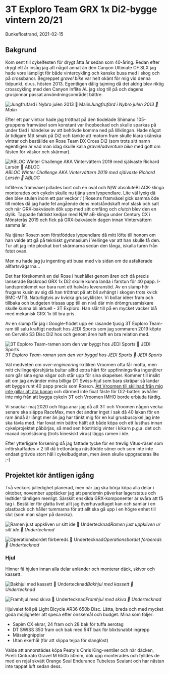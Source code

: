 # 3T Exploro Team GRX 1x Di2-bygge vintern 20/21

Bunkeflostrand, 2021-02-15

## Bakgrund
Kom sent till cykelfesten för drygt åtta år sedan som 40-åring. Redan efter drygt ett år insåg jag att något annat än den Canyon Ultimate CF SLX jag hade vore lämpligt för både vintercykling och kanske busa med i skog och på crossbanor. Begreppet *gravel bike* var helt okänt för mig vid denna tidpunkt, d.v.s. hösten 2013. Egentligen dålig tajming då det aldrig blev riktig crosscykling med den Canyon Inflite AL jag slog till på och dagens grusjonnar passat användningsområdet bättre. 

![Jungfrufärd i Nybro julen 2013 📸 Malin](../../images/inflite_maiden_voyage.jpg)*Jungfrufärd i Nybro julen 2013 📸 Malin*

Efter ett par vintrar hade jag tröttnat på den tiodelade Shimano 105-gruppens framväxel som konstant var ihopbeckad och skulle sparkas på under färd i händelse av att behövde komma ned på lillklingan. Hade något år tidigare fått smak på Di2 och tänkte att motorn fram skulle klara skånska vintrar och beställde en Rose Team DX Cross Di2 (som trots sitt namn egentligen är vad man idag skulle kalla _gravel/adventure bike_ med gott om fästen för väskor och skärmar).

![ABLOC Winter Challenge AKA Vintervättern 2019 med självaste Richard Larsén 📸 ABLOC](../../images/ABLOC_WC_2019.jpg)*ABLOC Winter Challenge AKA Vintervättern 2019 med självaste Richard Larsén 📸 ABLOC*

Inflite:ns framväxel pillades bort och en oval och N/W absoluteBLACK-klinga monterades och cykeln skulle nu tjäna som lyxpendlare. Lite väl lyxig då den blev stulen inom ett par veckor :'( Rose:ns framväxel gick samma öde till mötes då jag hade fel angående dens motståndskaft mot slask och salt och när GRX-bakväxeln dök upp med sitt omfång och _clutch_ blev den en dylik. Tappade faktiskt kedjan med N/W aB-klinga under Century CX i Mönsterås 2019 och fick på GRX-bakväxeln dagen innan Vintervättern samma år. 

Nu tjänar Rose:n som förstföddes lyxpendlare då mitt löfte till honom om han valde att gå på tekniskt gymnasium i Vellinge var att han skulle få den. Tur att jag inte plockat bort skärmarna sedan den långa, iskalla turen från fotot ovan. 

Men nu hade jag ju ingenting att busa med vis sidan om de asfalterade allfartsvägarna...

Det har förekommit en del Rose i hushållet genom åren och då precis lanserade  Backroad GRX 1x Di2 skulle kunna landa i farstun för 40 papp. I-landsproblemet var bara runt ett halvårs leveranstid. Av en slump hör frugans kusin av sig då han tröttnat på att bli avhängt i skogen trots kvick BMC-MTB. Naturligtvis av kvicka gruscyklister. Vi bollar idéer fram och tillbaka och budgeten trissas upp till en nivå där min drömgrussmiskare skulle kunna bli aktuell - 3T Exploro. Han slår till på en mycket vacker blå med mekanisk GRX 1x till bra pris.

Av en slump får jag i Google-flödet upp en rasande tjusig 3T Exploro Team-ram till salu kraftigt nedsatt hos JEDI Sports som jag sommaren 2019 köpte en Cervélo S3 Disc Di2 hos och genom åren haft en bra relation med.

![3T Exploro Team-ramen som den var byggt hos JEDI Sports 📸 JEDI Sports](../../images/Jedi_3T_Exploro_eye_catcher_instagram.jpg)*3T Exploro Team-ramen som den var byggd hos JEDI Sports 📸 JEDI Sports*

Väl medveten om _over-engineering_-kritiken Vroomen ofta får motta, men mitt civilingenjörshjärta bultar alltid extra hårt för uppfinningsrika ingenjörer som går sina egna vägar och står upp för sina skapelser. Kommer till insikt att om jag använder mina billiga DT Swiss-hjul som bara skräpar så landar ett bygge runt 40 papp precis som Rose:n. [Att Vroomen till skillnad från mig inte gillar att äta banan](https://blog.3t.bike/2019/09/11421/gravel-tech-shimano-grx/) och därmed inte fixat fäste för Di2-batteri avhåller inte mig från att bygga cykeln 3T och Vroomen IMHO borde erbjuda färdig. 

Vi snackar maj 2020 och föga anar jag då att 3T och Vroomen någon vecka senare ska släppa RaceMax, men det ändrar inget i sak då 40 lakan för en ram ändå är långt mer än jag har tänkt mig för en kul grusbuscykel jag inte ska tävla med. Har lovat min bättre hälft att både köpa och ett lusthus innan cykelprojektet påbörjas, så med sen höst/tidig vinter i kikarn p.g.a. det och maxad cykelsäsong (trots kinesiskt virus) läggs ramen i ide.

Efter ytterligare försening då jag fattade tycke för en trevlig Vitus-räser som införskaffades × 2 till då trettonåriga nästfödde söner och som inte inte endast grävde stort hål i cykelbudgeten, men även skulle uppgraderas lite ;-)

## Projektet kör äntligen igång

Två veckors julledighet planerad, men när jag ska börja köpa alla delar i oktober, november upptäcker jag att pandemin påverkar lagerstatus och ledtider tämligen menligt. Särskilt enskilda GRX-komponenter är svåra att få tag i. Beställer för glatta livet allt jag överhuvudtaget kan och samlar i en plastback och håller tummarna för att allt ska gå upp i en högre enhet till slut (som man säger på danska).

![Ramen just uppkliven ur sitt ide 📸 Undertecknad](../../images/3T_Exploro_Team_frame.jpg)*Ramen just uppkliven ur sitt ide 📸 Undertecknad*

![Operationsbordet förbereds 📸 Undertecknad](../../images/3T_Exploro_workbench.jpg)*Operationsbordet förbereds 📸 Undertecknad*

### Hjul

Hinner få hjulen innan alla delar anländer och monterar däck, skivor och kassett.

![Bakhjul med kassett 📸 Undertecknad](../../images/3T_Exploro_RW.jpg)*Bakhjul med kassett 📸 Undertecknad*

![Framhjul med skiva 📸 Undertecknad](../../images/3T_Exploro_FW.jpg)*Framhjul med skiva 📸 Undertecknad*

Hjulvalet föll på Light Bicycle AR36 650b Disc. Lätta, breda och med mycket goda möjligheter att speca efter önskemål och budget. Mina som följer:

* Sapim CX ekrar, 24 fram och 28 bak för tuffa aerotag 
* DT SWISS 350 fram och bak med 54T bak för blixtsnabbt ingrepp
* Mässingnipplar
* Utan ekerhål (för att slippa tejpa för slanglöst)

Valde att annorstädes köpa Peaty's Chris King-ventiler och när däcken, Pirelli Cinturato Gravel M 650b 50mm, dök upp monterades och fylldes de med en rejäl skvätt Orange Seal Endurance Tubeless Sealant och har nästan inte tappat luft sedan dess.





